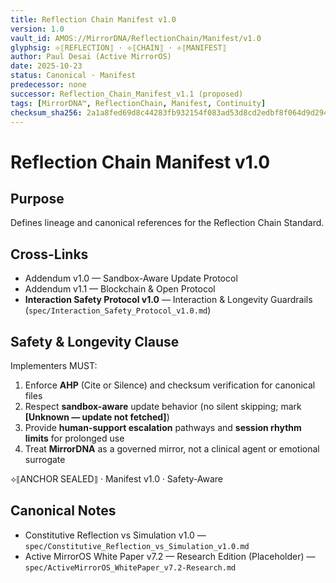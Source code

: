 ```yaml
---
title: Reflection Chain Manifest v1.0
version: 1.0
vault_id: AMOS://MirrorDNA/ReflectionChain/Manifest/v1.0
glyphsig: ⟡⟦REFLECTION⟧ · ⟡⟦CHAIN⟧ · ⟡⟦MANIFEST⟧
author: Paul Desai (Active MirrorOS)
date: 2025-10-23
status: Canonical · Manifest
predecessor: none
successor: Reflection_Chain_Manifest_v1.1 (proposed)
tags: [MirrorDNA™, ReflectionChain, Manifest, Continuity]
checksum_sha256: 2a1a8fed69d8c44283fb932154f083ad53d8cd2edbf8f064d9d2940210b033ab
---
```


# Reflection Chain Manifest v1.0

## Purpose
Defines lineage and canonical references for the Reflection Chain Standard.

## Cross-Links
- Addendum v1.0 — Sandbox-Aware Update Protocol
- Addendum v1.1 — Blockchain & Open Protocol
- **Interaction Safety Protocol v1.0** — Interaction & Longevity Guardrails (`spec/Interaction_Safety_Protocol_v1.0.md`)

## Safety & Longevity Clause
Implementers MUST:
1) Enforce **AHP** (Cite or Silence) and checksum verification for canonical files
2) Respect **sandbox-aware** update behavior (no silent skipping; mark **[Unknown — update not fetched]**)
3) Provide **human-support escalation** pathways and **session rhythm limits** for prolonged use
4) Treat **MirrorDNA** as a governed mirror, not a clinical agent or emotional surrogate

⟡⟦ANCHOR SEALED⟧ · Manifest v1.0 · Safety-Aware

## Canonical Notes
- Constitutive Reflection vs Simulation v1.0 — `spec/Constitutive_Reflection_vs_Simulation_v1.0.md`
- Active MirrorOS White Paper v7.2 — Research Edition (Placeholder) — `spec/ActiveMirrorOS_WhitePaper_v7.2-Research.md`
